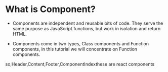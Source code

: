 # What is Component?

- Components are independent and reusable bits of code. They serve the same purpose as JavaScript functions, but work in isolation and return HTML.

- Components come in two types, Class components and Function components, in this tutorial we will concentrate on Function components.

so,Header,Content,Footer,ComponentIndexthese are react components
